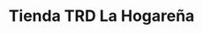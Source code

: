 ---
title: "Tienda TRD La Hogareña"
url: /palma-soriano/tienda-trd-la-hogarena/
shop: menaje del hogar
---